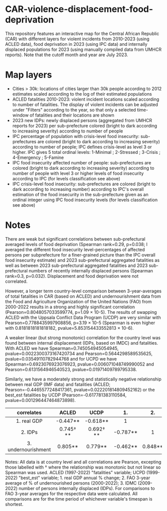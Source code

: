 # CAR-violence-displacement-food-deprivation
This repository features an interactive map for the Central African Republic (CAR) with different layers for violent incidents from 2010-2023 (using ACLED data), food deprivation in 2023 (using IPC data) and internally displaced populations for 2023 (using manually compiled data from UMHCR reports). Note that the cutoff month and year are July 2023.

# Map layers
- Cities > 30k: locations of cities larger than 30k people according to 2012 estimates scaled according to the log of their estimated populations
- ACLED fatalities 2010-2023: violent incident locations scaled according to number of fatalities. The display of violent incidents can be adjusted under "Filters" according to the year, so that only a selected time-window of fatalities and their locations are shown
- 2023 new IDPs: newly displaced persons (aggregated from UMHCR reports for 2023) per sub-prefecture colored (bright to dark according to increasing severity) according to number of people
- IPC percentage of population with crisis-level food insecurity: sub-prefectures are colored (bright to dark according to increasing severity) according to number of people; IPC defines crisis-level as level 3 or higher. IPC gives 5 total ordinal levels: 1-Minimal ; 2-Stressed ; 3-Crisis ; 4-Emergency ; 5-Famine
- IPC food insecurity affected number of people: sub-prefectures are colored (bright to dark according to increasing severity) according to number of people with level 3 or higher levels of food insecurity according to IPC (for levels classification see above)
-  IPC crisis-level food insecurity: sub-prefectures are colored (bright to dark according to increasing number) according to IPC's overall estimation of the food insecurity in the sub-prefecture given as an ordinal integer using IPC food insecurity levels (for levels classification see above)

# Notes
There are weak but significant correlations between sub-prefectural averaged levels of food deprivation (Spearman rank=0.29, p=0.038; I averaged the different food insecurity level-percentages of affected persons per subprefecture for a finer-grained picture than the IPC overall food insecurity estimate) and 2023 sub-prefectural aggregated fatalities as well as between 2023 sub-prefectural aggregated fatalities and 2023 sub-prefectural numbers of recently internally displaced persons (Spearman rank=0.3, p=0.032). Displacement and food deprivation were not correlated.

However, a longer term country-level comparison between 3-year-averages of total fatalities in CAR (based on ACLED) and undernourishment data from the Food and Agriculture Organization of the United Nations (FAO) from 2000-2022 results in a strong and highly significant correlation (Pearson=0.8048057033599774, p=1.09 × 10-5). The results of swapping ACLED with the Uppsala Conflict Data Program (UCDP) are very similar with Pearson=0.7788435997908856, p=3.19 × 10-5 (Spearman is even higher with 0.8181818181818182, pvalue=5.853154433552813 × 10-6).

A weaker linear (but strong monotonic) correlation for the country level was found between internal displacement (IDPs, based on IMDC) and fatalities. With ACLED we have Spearman=0.745054945054945, pvalue=0.0022300373167420734 and Pearson=0.5644298589535625, pvalue=0.03549110782944768 and for UCPD we have 
Spearman=0.6923076923076923, pvalue=0.006071048749990052 and Pearson=0.6131564946540523, pvalue=0.01971409789795338.

Similarly, we have a moderately strong and statistically negative relationship between real GDP (IMF data) and fatalities (ACLED; Pearson=-0.4465577248417361, pvalue=0.022201814809452162) or the best_est fatalities by UCDP (Pearson=-0.617781383110584, pvalue=0.001296447464873898).


| correlates | ACLED | UCDP | 1. | 2. | 3. |
| :---: | :---: | :---: | :---: | :---: | :---: |
| 1. real GDP | -0.447** | -0.618** | 1 |  |  |
| 2. IDPs | 0.745† **  | 0.692† ** | -0.787** | 1 |  |
| 3. undernourishment | 0.805** | 0.779** | -0.462** | 0.848** | 1.0 |

Notes: All data is at country level and all correlations are Pearson, excepting those labelled with † where the relationship was monotonic but not linear so Spearman was used. ACLED (1997-2022) "fatalities" variable; UCPD (1999-2022) "best_est" variable; 1. real GDP annual % change;  2. FAO 3-year average of % of undernourished persons (2000-2022); 3. IDMC (2009-2022) number of persons internally displaced (IDPs). For comparisons to FAO 3-year averages for the respective data were calculated. All comparisons are for the time period of whichever variable's timespan is shortest.
